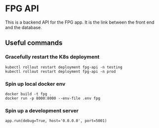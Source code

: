 # FPG API

This is a backend API for the FPG app. It is the link between the front end and the database.

## Useful commands

### Gracefully restart the K8s deployment

```
kubectl rollout restart deployment fpg-api -n testing
kubectl rollout restart deployment fpg-api -n prod
```

### Spin up local docker env

```
docker build -t fpg .
docker run -p 8000:8000 --env-file .env fpg
```

### Spin up a development server

```
app.run(debug=True, host='0.0.0.0', port=5001)
```
